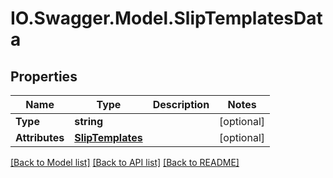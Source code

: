 # IO.Swagger.Model.SlipTemplatesData
## Properties

Name | Type | Description | Notes
------------ | ------------- | ------------- | -------------
**Type** | **string** |  | [optional] 
**Attributes** | [**SlipTemplates**](SlipTemplates.md) |  | [optional] 

[[Back to Model list]](../README.md#documentation-for-models) [[Back to API list]](../README.md#documentation-for-api-endpoints) [[Back to README]](../README.md)

